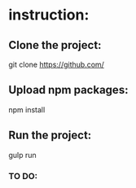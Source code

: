 ﻿# instruction:

## Clone the project:

git clone https://github.com/

## Upload npm packages:

npm install

## Run the project:

gulp run

### TO DO:


